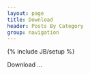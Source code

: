 ```yaml
---
layout: page
title: Download
header: Posts By Category
group: navigation
---
```

{% include JB/setup %}


Download ...
